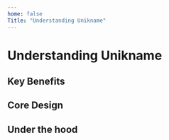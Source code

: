 ```yaml
---
home: false
Title: "Understanding Unikname"
---
```


# Understanding Unikname

## Key Benefits

## Core Design

## Under the hood

